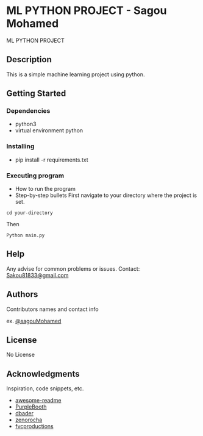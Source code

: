 # ML PYTHON PROJECT - Sagou Mohamed

ML PYTHON PROJECT

## Description

This is a simple machine learning project using python.

## Getting Started

### Dependencies

- python3
- virtual environment python

### Installing

- pip install -r requirements.txt

### Executing program

- How to run the program
- Step-by-step bullets
  First navigate to your directory where the project is set.

```
cd your-directory
```

Then

```
Python main.py
```

## Help

Any advise for common problems or issues.
Contact: Sakou81833@gmail.com

## Authors

Contributors names and contact info

ex. [@sagouMohamed](https://twitter.com/sagouMohamed)

## License

No License

## Acknowledgments

Inspiration, code snippets, etc.

- [awesome-readme](https://github.com/matiassingers/awesome-readme)
- [PurpleBooth](https://gist.github.com/PurpleBooth/109311bb0361f32d87a2)
- [dbader](https://github.com/dbader/readme-template)
- [zenorocha](https://gist.github.com/zenorocha/4526327)
- [fvcproductions](https://gist.github.com/fvcproductions/1bfc2d4aecb01a834b46)
